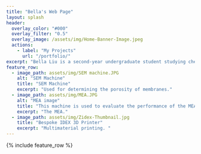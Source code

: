 ```yaml
---
title: "Bella's Web Page"
layout: splash
header:
  overlay_color: "#000"
  overlay_filter: "0.5"
  overlay_image: /assets/img/Home-Banner-Image.jpeg
  actions:
    - label: "My Projects"
      url: "/portfolio/"
excerpt: "Bella Liu is a second-year undergraduate student studying chemical engineering, materials science, and engineering management. She is passionate about exploring clean energy alternatives. She has delved into research in hydrogen fuel cells.<br />She is also interested in exploring the global market and bridging the gap between resources and needs. Specifically, she would like to do international trade in the realm of chemical products. She aims to promote the development of cleaner energy via the better connection of technology, goods, and market."
feature_row:
  - image_path: assets/img/SEM machine.JPG
    alt: "SEM Machine"
    title: "SEM Machine"
    excerpt: "Used for determining the porosity of membranes."
  - image_path: assets/img/MEA.JPG
    alt: "MEA image"
    title: "This machine is used to evaluate the performance of the MEA."
    excerpt: "The MEA."
  - image_path: assets/img/Zidex-Thumbnail.jpg
    title: "Bespoke IDEX 3D Printer"
    excerpt: "Multimaterial printing. "
---
```


{% include feature_row %}

